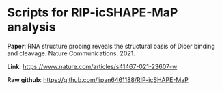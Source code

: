 # Scripts for RIP-icSHAPE-MaP analysis

**Paper**: RNA structure probing reveals the structural basis of Dicer binding and cleavage. Nature Communications. 2021.

**Link**: <a href="https://www.nature.com/articles/s41467-021-23607-w">https://www.nature.com/articles/s41467-021-23607-w</a>

**Raw github**: <a href="https://github.com/lipan6461188/RIP-icSHAPE-MaP">https://github.com/lipan6461188/RIP-icSHAPE-MaP</a>